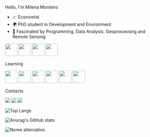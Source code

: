Hello, I'm Milena Monteiro
- 📈 Economist
- 🌍 PhD student in Development and Environment
- 🤩 Fascinated by Programming, Data Analysis, Geoprocessing and Remote Sensing



<img src="https://cdn.jsdelivr.net/gh/devicons/devicon/icons/git/git-original.svg" width="40" height="40" /> <img 
src= "https://icones.pro/wp-content/uploads/2021/06/icone-github-violet.png" width="40" height="40" /> <img 
src="https://cdn.jsdelivr.net/gh/devicons/devicon/icons/spss/spss-original.svg" width="40" height="40"/> <img src="https://upload.wikimedia.org/wikipedia/commons/3/3e/QGIS_logo_minimal.svg" width="40" height="40" />
          



Learning


<img src="https://cdn.jsdelivr.net/gh/devicons/devicon/icons/python/python-original-wordmark.svg" width="40" height="40" /> <img 
src="https://cdn.jsdelivr.net/gh/devicons/devicon/icons/rstudio/rstudio-original.svg" width="40" height="40" /> <img src="https://cdn.jsdelivr.net/gh/devicons/devicon/icons/html5/html5-plain.svg" width="40" height="40" /> <img src="https://cdn.jsdelivr.net/gh/devicons/devicon/icons/css3/css3-original.svg" width="40" height="40" /> <img src="https://cdn.jsdelivr.net/gh/devicons/devicon/icons/javascript/javascript-original.svg" width="40" height="40" /> <img src="https://cdn.jsdelivr.net/gh/devicons/devicon/icons/bootstrap/bootstrap-original.svg" width="40" height="40" />
          
          
          




Contacts

<div>
<a href="https://instagram.com/milena.monteiro88/" target="_blank"><img src="https://img.shields.io/badge/-Instagram-%23E4405F?style=for-the-badge&logo=instagram&logoColor=white" target="_blank"></a>
<a href = "mailto:contato@milenamonteirofeitosa/"><img src="https://img.shields.io/badge/Gmail-D14836?style=for-the-badge&logo=gmail&logoColor=white" target="_blank"></a>
<a href="https://www.linkedin.com/in/milenamonteirofeitosa/" target="_blank"><img src="https://img.shields.io/badge/-LinkedIn-%230077B5?style=for-the-badge&logo=linkedin&logoColor=white" target="_blank"></a>   
</div>


![Top Langs](https://github-readme-stats.vercel.app/api/top-langs/?username=milenamonteirofeitosa&hide_progress=true)

![Anurag's GitHub stats](https://github-readme-stats.vercel.app/api?username=milenamonteirofeitosa&theme=midnight-purple&show_icons=true&title_color=#800080&text_color=#ffffff&icon_color=#800080&cache_seconds=86400)

![Nome alternativo](https://media.giphy.com/media/3o7btUArDVF1XAimaI/giphy.gif)
